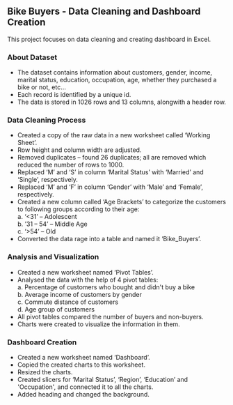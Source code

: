 ## Bike Buyers - Data Cleaning and Dashboard Creation
This project focuses on data cleaning and creating dashboard in Excel.
### About Dataset
*	The dataset contains information about customers, gender, income, marital status, education, occupation, age, whether they purchased a bike or not, etc…
*	Each record is identified by a unique id.
*	The data is stored in 1026 rows and 13 columns, alongwith a header row.
### Data Cleaning Process
*	Created a copy of the raw data in a new worksheet called ‘Working Sheet’.
*	Row height and column width are adjusted.
*	Removed duplicates – found 26 duplicates; all are removed which reduced the number of rows to 1000.
*	Replaced ‘M’ and ‘S’ in column ‘Marital Status’ with ‘Married’ and ‘Single’, respectively.
*	Replaced ‘M’ and ‘F’ in column ‘Gender’ with ‘Male’ and ‘Female’, respectively.
*	Created a new column called ‘Age Brackets’ to categorize the customers to following groups according to their age:  
  a. ‘<31’ – Adolescent  
  b. ’31 – 54’ – Middle Age  
  c. ‘>54’ – Old  
*	Converted the data rage into a table and named it ‘Bike_Buyers’.
### Analysis and Visualization
*	Created a new worksheet named ‘Pivot Tables’.
*	Analysed the data with the help of 4 pivot tables:  
  a. Percentage of customers who bought and didn't buy a bike  
  b. Average income of customers by gender  
  c. Commute distance of customers  
  d. Age group of customers  
* All pivot tables compared the number of buyers and non-buyers.
*	Charts were created to visualize the information in them.
### Dashboard Creation
*	Created a new worksheet named ‘Dashboard’.
*	Copied the created charts to this worksheet.
*	Resized the charts.
*	Created slicers for ‘Marital Status’, ‘Region’, ‘Education’ and 'Occupation', and connected it to all the charts.
*	Added heading and changed the background.
